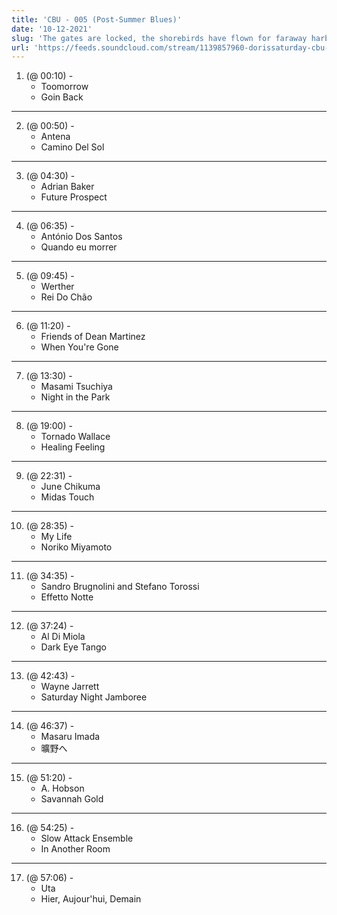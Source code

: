 ```yaml
---
title: 'CBU - 005 (Post-Summer Blues)'
date: '10-12-2021'
slug: 'The gates are locked, the shorebirds have flown for faraway harbors, beach season is over. This is a selection for moping in your hoodie while not going gentle into autumn.'
url: 'https://feeds.soundcloud.com/stream/1139857960-dorissaturday-cbu-005.mp3'
---
```



1. (@ 00:10) -
    - Toomorrow 
    - Goin Back
---
2. (@ 00:50) -
    - Antena 
    - Camino Del Sol
---
3. (@ 04:30) -
    - Adrian Baker
    - Future Prospect
---
4. (@ 06:35) -
    - António Dos Santos
    - Quando eu morrer
---
5. (@ 09:45) -
    - Werther
    - Rei Do Chão
---
6. (@ 11:20) -
    - Friends of Dean Martinez
    - When You're Gone
---
7. (@ 13:30) -
    - Masami Tsuchiya
    - Night in the Park
---
8. (@ 19:00) -
    - Tornado Wallace
    - Healing Feeling
---
9. (@ 22:31) -
    - June Chikuma
    - Midas Touch
---
10. (@ 28:35) -
    - My Life
    - Noriko Miyamoto
---
11. (@ 34:35) -
    - Sandro Brugnolini and Stefano Torossi
    - Effetto Notte
---
12. (@ 37:24) -
    - Al Di Miola
    - Dark Eye Tango
---
13. (@ 42:43) -
    - Wayne Jarrett
    - Saturday Night Jamboree
---
14. (@ 46:37) -
    - Masaru Imada
    - 曠野へ
---
15. (@ 51:20) -
    - A. Hobson
    - Savannah Gold
---
16. (@ 54:25) -
    - Slow Attack Ensemble
    - In Another Room
--- 
17. (@ 57:06) -
    - Uta
    - Hier, Aujour'hui, Demain
